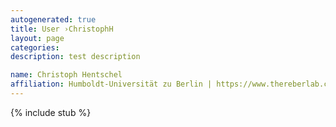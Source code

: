 ```yaml
---
autogenerated: true
title: User ›ChristophH
layout: page
categories: 
description: test description

name: Christoph Hentschel
affiliation: Humboldt-Universität zu Berlin | https://www.thereberlab.com
---
```

{% include stub %}

